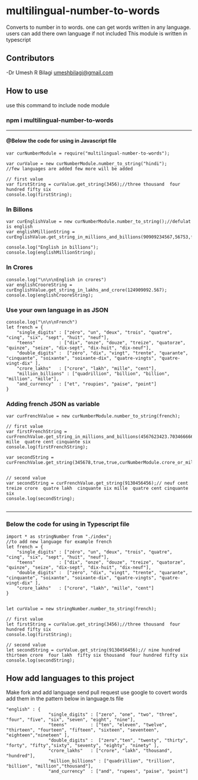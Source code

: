 # multilingual-number-to-words

Converts to number in to words. one can get words written in any language. users can add there own language if not included
This module is written in typescript

## Contributors
-Dr Umesh R Bilagi <umeshbilagi@gmail.com>

## How to use
use this command to include node module

### npm i multilingual-number-to-words

---
#### @Below the code for using in Javascript file

```
var curNumberModule = require("multilingual-number-to-words");

var curValue = new curNumberModule.number_to_string("hindi");
//few languages are added few more will be added

// first value
var firstString = curValue.get_string(3456);//three thousand  four hundred fifty six
console.log(firstString);
```

### In Billons
```    
var curEnglishValue = new curNumberModule.number_to_string();//defulat is english 
var englishMillionString = curEnglishValue.get_string_in_millions_and_billions(90909234567,56753,false,false);

console.log("English in billions");
console.log(englishMillionString);
```
### In Crores
```
console.log("\n\n\nEnglish in crores")
var englishCrooreString = curEnglishValue.get_string_in_lakhs_and_crore(124909092.567);
console.log(englishCrooreString);
```

### Use your own language in as JSON 
```
console.log("\n\n\nFrench")
let french = {               
    "single_digits" : ["zéro", "un", "deux", "trois", "quatre", "cinq", "six", "sept", "huit", "neuf"],
    "teens"         : ["dix", "onze", "douze", "treize", "quatorze", "quinze", "seize", "dix-sept", "dix-huit", "dix-neuf"],
    "double_digits" :  ["zéro", "dix", "vingt", "trente", "quarante", "cinquante", "soixante", "soixante-dix", "quatre-vingts", "quatre-vingt-dix" ],
    "crore_lakhs"   : ["crore", "lakh", "mille", "cent"],
    "million_billions" : ["quadrillion", "billion", "billion", "million", "mille"],
    "and_currency"  : ["et", "roupies", "paise", "point"]
}
```
### Adding french JSON as variable
```
var curFrenchValue = new curNumberModule.number_to_string(french);

// first value
var firstFrenchString = curFrenchValue.get_string_in_millions_and_billions(4567623423.70346666666,false,false);//trois mille  quatre cent cinquante six
console.log(firstFrenchString);

var secondString = curFrenchValue.get_string(345678,true,true,curNumberModule.crore_or_millions.crore);


// second value
var secondString = curFrenchValue.get_string(9130456456);// neuf cent treize crore  quatre lakh  cinquante six mille  quatre cent cinquante six
console.log(secondString);


```

---
### Below the code for using in Typescript file

```
import * as stringNumber from "./index";
//to add new language for example french
let french = {               
    "single_digits" : ["zéro", "un", "deux", "trois", "quatre", "cinq", "six", "sept", "huit", "neuf"],
    "teens"         : ["dix", "onze", "douze", "treize", "quatorze", "quinze", "seize", "dix-sept", "dix-huit", "dix-neuf"],
    "double_digits" :  ["zéro", "dix", "vingt", "trente", "quarante", "cinquante", "soixante", "soixante-dix", "quatre-vingts", "quatre-vingt-dix" ],
    "crore_lakhs"   : ["crore", "lakh", "mille", "cent"]
}


let curValue = new stringNumber.number_to_string(french);

// first value
let firstString = curValue.get_string(3456);//three thousand  four hundred fifty six
console.log(firstString);

// second value
let secondString = curValue.get_string(9130456456);// nine hundred thirteen crore  four lakh  fifty six thousand  four hundred fifty six
console.log(secondString);

```

## How add languages to this project

Make fork and add language  send pull request
use google to covert words add them in the pattern below in language.ts file
```
"english" : {
                "single_digits" : ["zero", "one", "two", "three", "four", "five", "six", "seven", "eight", "nine"],
                "teens"         : ["ten", "eleven", "twelve", "thirteen", "fourteen", "fifteen", "sixteen", "seventeen", "eighteen","nineteen" ],
                "double_digits" :  ["zero","ten", "twenty", "thirty", "forty", "fifty","sixty", "seventy", "eighty", "ninety" ],
                "crore_lakhs"   : ["crore", "lakh", "thousand", "hundred"],
                "million_billions" : ["quadrillion", "trillion", "billion", "million","thousand"],
                "and_currency"  : ["and", "rupees", "paise", "point"]
```


